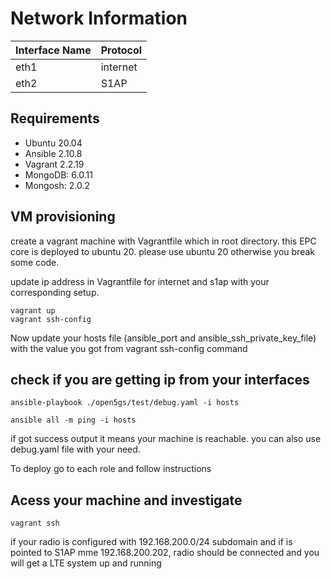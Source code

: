 Network Information
===========

Interface Name  | Protocol
-------------   | -------------
eth1            | internet
eth2            | S1AP

Requirements
-------------
* Ubuntu 20.04
* Ansible 2.10.8
* Vagrant 2.2.19
* MongoDB:		6.0.11
* Mongosh:		2.0.2

VM provisioning
-------------
create a vagrant machine with Vagrantfile which in root directory. this EPC core is deployed to ubuntu 20. please use ubuntu 20 otherwise you break some code.

update ip address in Vagrantfile for internet and s1ap with your corresponding setup.
```console
vagrant up
vagrant ssh-config
```
 Now update your hosts file (ansible_port and ansible_ssh_private_key_file) with the value you got from vagrant ssh-config command
## check if you are getting ip from your interfaces
```
ansible-playbook ./open5gs/test/debug.yaml -i hosts
```
```console
ansible all -m ping -i hosts
```
if got success output it means your machine is reachable.
you can also use debug.yaml file with your need.

To deploy go to each role and follow instructions

## Acess your machine and investigate
```
vagrant ssh
```
if your radio is configured with 192.168.200.0/24 subdomain and if is pointed to S1AP mme 192.168.200.202, radio should be connected and you will get a LTE system up and running